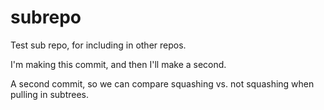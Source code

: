 # subrepo
Test sub repo, for including in other repos.

I'm making this commit, and then I'll make a second.

A second commit, so we can compare squashing vs. not squashing when pulling in subtrees.
